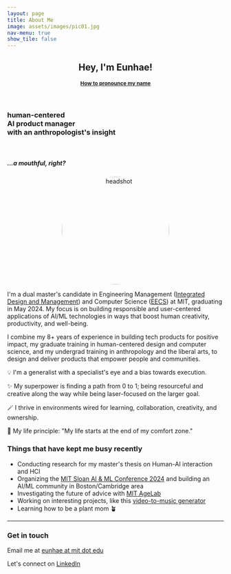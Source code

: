 ```yaml
---
layout: page
title: About Me
image: assets/images/pic01.jpg
nav-menu: true
show_tile: false
---
```


<!-- Main -->
<div id="main" class="alt">

<!-- One -->
<section id="one">
	<div class="inner">
		<header class="major">
			<h1>Hey, I'm Eunhae!</h1>
            <a href="https://www.name-coach.com/eunhaelee">
            <strong style="font-size:12px;">How to pronounce my name</strong></a>
		</header>

<!-- Content -->

<div class="row">
	<div class="6u 12u$(small)">
        <h3 id="content"> human-centered <br /> AI product manager <br /> with an anthropologist's insight </h3>
        <br />
        <h5>...a mouthful, right?</h5>
	</div>
    <div class="6u$ 12u$(small)" style="text-align: center; display: flex; justify-content: center; align-items: center;">
        <div style="border-radius: 50%; overflow: clip; width: 250px; height: 250px;">
            <img src="{{ 'assets/images/eunhae-headshot2-sq.jpeg' | relative_url }}" alt="headshot" style="width: 100%; height: 100%; object-fit: cover;object-position: center;">
        </div>
	</div>
</div>

<p>I'm a dual master's candidate in Engineering Management (<a href="https://idm.mit.edu/">Integrated Design and Management</a>) and Computer Science (<a href="https://www.eecs.mit.edu/">EECS</a>) at MIT, graduating in May 2024. My focus is on building responsible and user-centered applications of AI/ML technologies in ways that boost human creativity, productivity, and well-being. </p>

<p>I combine my 8+ years of experience in building tech products for positive impact, my graduate training in human-centered design and computer science, and my undergrad training in anthropology and the liberal arts, to <span>design and deliver products that empower people and communities.</span> </p>

<!-- <p>I can wear many hats, but one of my favorite lens through which I see the field of AI/ML is human-centered design — how can we harness the power of technology to build products and businesses that truly benefit the world? How can we integrate invaluable insights from social sciences and humanities to be more intentional about the future we’re designing?</p> -->

<!-- <blockquote>You can't connect the dots looking forward; you can only connect them looking backwards. So you have to trust that the dots will somehow connect in your future. You have to trust in something - your gut, destiny, life, karma, whatever. This approach has never let me down, and it has made all the difference in my life. <br/> - Steve Jobs</blockquote> -->

<p>💡 I'm a generalist with a specialist's eye and a bias towards execution.</p>
<p>✨️ My superpower is finding a path from 0 to 1; being resourceful and creative along the way while being laser-focused on the larger goal.</p>
<p>🪄 I thrive in environments wired for learning, collaboration, creativity, and ownership. </p>
<p>🧭 My life principle: "My life starts at the end of my comfort zone."</p>

    
<h3>Things that have kept me busy recently</h3>
<ul>
<li>Conducting research for my master's thesis on Human-AI interaction and HCI</li>
<li>Organizing the <a href="https://www.mitaimlconference.com/">MIT Sloan AI & ML Conference 2024</a> and building an AI/ML community in Boston/Cambridge area</li>
<li>Investigating the future of advice with <a href="https://agelab.mit.edu/">MIT AgeLab</a></li>
<li>Working on interesting projects, like this <a href="https://github.com/ltejedor/audible_thoughts">video-to-music generator</a></li>
<li>Learning how to be a plant mom 🪴</li>
</ul>


<hr class="major" />

<h3>Get in touch</h3>
<p>Email me at <a href="mailto:{{ site.email }}">eunhae at mit dot edu</a></p>
<p>Let's connect on <a href="https://www.linkedin.com/in/eunhaelee/">LinkedIn</a></p>

<!-- <div class="contact-method">
    <span class="icon alt fa-envelope"></span>
    <h3>Email</h3>
    <a href="mailto:{{ site.email }}">eunhae at mit dot edu</a>
</div> -->

</div>
</section>


</div>

